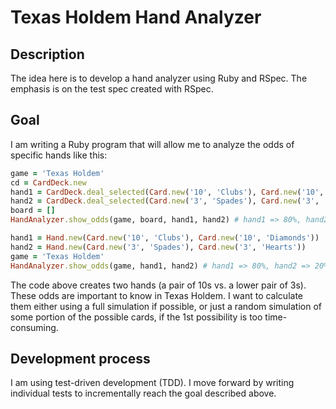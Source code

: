 # Texas Holdem Hand Analyzer

## Description
The idea here is to develop a hand analyzer using Ruby and RSpec. The emphasis is on the test spec created with RSpec.

## Goal
I am writing a Ruby program that will allow me to analyze the odds of specific hands like this:

```ruby
game = 'Texas Holdem'
cd = CardDeck.new
hand1 = CardDeck.deal_selected(Card.new('10', 'Clubs'), Card.new('10', 'Diamonds'))
hand2 = CardDeck.deal_selected(Card.new('3', 'Spades'), Card.new('3', 'Hearts'))
board = []
HandAnalyzer.show_odds(game, board, hand1, hand2) # hand1 => 80%, hand2 => 20%

hand1 = Hand.new(Card.new('10', 'Clubs'), Card.new('10', 'Diamonds'))
hand2 = Hand.new(Card.new('3', 'Spades'), Card.new('3', 'Hearts'))
game = 'Texas Holdem'
HandAnalyzer.show_odds(game, hand1, hand2) # hand1 => 80%, hand2 => 20%
```

The code above creates two hands (a pair of 10s vs. a lower pair of 3s). These odds are important to know in Texas Holdem. I want to calculate them either using a full simulation if possible, or just a random simulation of some portion of the possible cards, if the 1st possibility is too time-consuming.

## Development process
I am using test-driven development (TDD). I move forward by writing individual tests to incrementally reach the goal described above.
